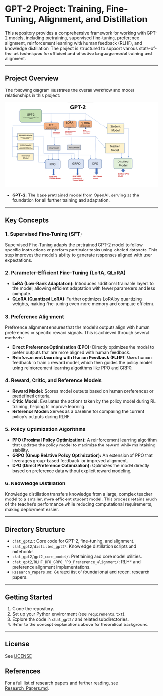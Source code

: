 # GPT-2 Project: Training, Fine-Tuning, Alignment, and Distillation

This repository provides a comprehensive framework for working with GPT-2 models, including pretraining, supervised fine-tuning, preference alignment, reinforcement learning with human feedback (RLHF), and knowledge distillation. The project is structured to support various state-of-the-art techniques for efficient and effective language model training and alignment.

---

## Project Overview

The following diagram illustrates the overall workflow and model relationships in this project:

![GPT-2 Workflow](public/GPT-2_Rohit_Pawar.png)

- **GPT-2**: The base pretrained model from OpenAI, serving as the foundation for all further training and adaptation.

---

## Key Concepts

### 1. Supervised Fine-Tuning (SFT)
Supervised Fine-Tuning adapts the pretrained GPT-2 model to follow specific instructions or perform particular tasks using labeled datasets. This step improves the model’s ability to generate responses aligned with user expectations.

### 2. Parameter-Efficient Fine-Tuning (LoRA, QLoRA)
- **LoRA (Low-Rank Adaptation):** Introduces additional trainable layers to the model, allowing efficient adaptation with fewer parameters and less compute.
- **QLoRA (Quantized LoRA):** Further optimizes LoRA by quantizing weights, making fine-tuning even more memory and compute efficient.

### 3. Preference Alignment
Preference alignment ensures that the model’s outputs align with human preferences or specific reward signals. This is achieved through several methods:
- **Direct Preference Optimization (DPO):** Directly optimizes the model to prefer outputs that are more aligned with human feedback.
- **Reinforcement Learning with Human Feedback (RLHF):** Uses human feedback to train a reward model, which then guides the policy model using reinforcement learning algorithms like PPO and GRPO.

### 4. Reward, Critic, and Reference Models
- **Reward Model:** Scores model outputs based on human preferences or predefined criteria.
- **Critic Model:** Evaluates the actions taken by the policy model during RL training, helping to improve learning.
- **Reference Model:** Serves as a baseline for comparing the current policy’s outputs during RLHF.

### 5. Policy Optimization Algorithms
- **PPO (Proximal Policy Optimization):** A reinforcement learning algorithm that updates the policy model to maximize the reward while maintaining stability.
- **GRPO (Group Relative Policy Optimization):** An extension of PPO that leverages group-based feedback for improved alignment.
- **DPO (Direct Preference Optimization):** Optimizes the model directly based on preference data without explicit reward modeling.

### 6. Knowledge Distillation
Knowledge distillation transfers knowledge from a large, complex teacher model to a smaller, more efficient student model. This process retains much of the teacher’s performance while reducing computational requirements, making deployment easier.

---

## Directory Structure

- `chat_gpt2/`: Core code for GPT-2, fine-tuning, and alignment.
- `chat_gpt2/distilled_gpt2/`: Knowledge distillation scripts and notebooks.
- `chat_gpt2/gpt2_core_model/`: Pretraining and core model utilities.
- `chat_gpt2/RLHF_DPO_GRPO_PPO_Preference_alignment/`: RLHF and preference alignment implementations.
- `Research_Papers.md`: Curated list of foundational and recent research papers.

---

## Getting Started

1. Clone the repository.
2. Set up your Python environment (see `requirements.txt`).
3. Explore the code in `chat_gpt2/` and related subdirectories.
4. Refer to the concept explanations above for theoretical background.

---

## License

See [LICENSE](LICENSE)


## References

For a full list of research papers and further reading, see [Research_Papers.md](Research_Papers.md).
